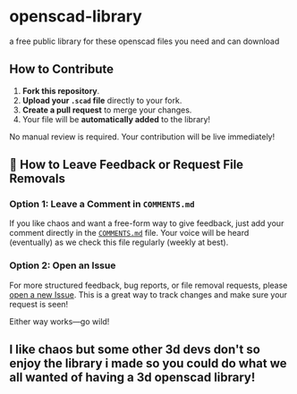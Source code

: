 # openscad-library
a free public library for these openscad files you need and can download

## How to Contribute

1. **Fork this repository**.
2. **Upload your `.scad` file** directly to your fork.
3. **Create a pull request** to merge your changes.
4. Your file will be **automatically added** to the library!

No manual review is required. Your contribution will be live immediately!

## 📣 How to Leave Feedback or Request File Removals

### Option 1: Leave a Comment in `COMMENTS.md`
If you like chaos and want a free-form way to give feedback, just add your comment directly in the [`COMMENTS.md`](https://github.com/idontknowbutimhere/openscad-library/blob/main/COMMENTS.md) file. Your voice will be heard (eventually) as we check this file regularly (weekly at best).

### Option 2: Open an Issue
For more structured feedback, bug reports, or file removal requests, please [open a new Issue](https://github.com/idontknowbutimhere/openscad-library/issues). This is a great way to track changes and make sure your request is seen!

Either way works—go wild!

## I like chaos but some other 3d devs don't so enjoy the library i made so you could do what we all wanted of having a 3d openscad library!
